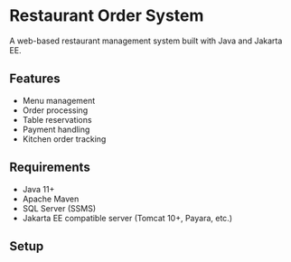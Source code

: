 # Restaurant Order System

A web-based restaurant management system built with Java and Jakarta EE.

## Features

- Menu management
- Order processing
- Table reservations
- Payment handling
- Kitchen order tracking

## Requirements

- Java 11+
- Apache Maven
- SQL Server (SSMS)
- Jakarta EE compatible server (Tomcat 10+, Payara, etc.)

## Setup

